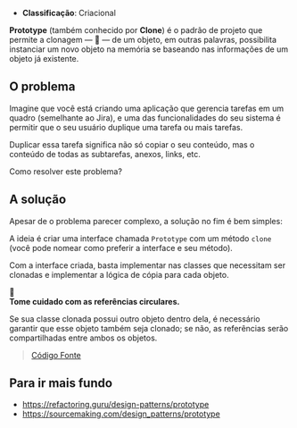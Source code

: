 - **Classificação**: Criacional

**Prototype** (também conhecido por **Clone**) é o padrão de projeto que permite a clonagem — 🥸 — de um objeto, em outras palavras, possibilita instanciar um novo objeto na memória se baseando nas informações de um objeto já existente.

## O problema

Imagine que você está criando uma aplicação que gerencia tarefas em um quadro (semelhante ao Jira), e uma das funcionalidades do seu sistema é permitir que o seu usuário duplique uma tarefa ou mais tarefas. 

Duplicar essa tarefa significa não só copiar o seu conteúdo, mas o conteúdo de todas as subtarefas, anexos, links, etc.

Como resolver este problema?

## A solução

Apesar de o problema parecer complexo, a solução no fim é bem simples: 

A ideia é criar uma interface chamada `Prototype` com um método `clone` (você pode nomear como preferir a interface e seu método). 

Com a interface criada, basta implementar nas classes que necessitam ser clonadas e implementar a lógica de cópia para cada objeto.

<aside class="callout">
  <div class="icon">🚩</div>
  <div class="content">
    <strong>Tome cuidado com as referências circulares.</strong>
    </br>
    <p>Se sua classe clonada possui outro objeto dentro dela, é necessário garantir que esse objeto também seja clonado; se não, as referências serão compartilhadas entre ambos os objetos.</p>
  </div>
</aside>

> [Código Fonte](https://github.com/gustavo-flor/design-patterns-hands-on/tree/1ebb1acd4972a5a3a53c508d53f302968ff9ec09/src/main/java/com/github/gustavoflor/dpho/creational/prototype)

## Para ir mais fundo

- <https://refactoring.guru/design-patterns/prototype>
- <https://sourcemaking.com/design_patterns/prototype>